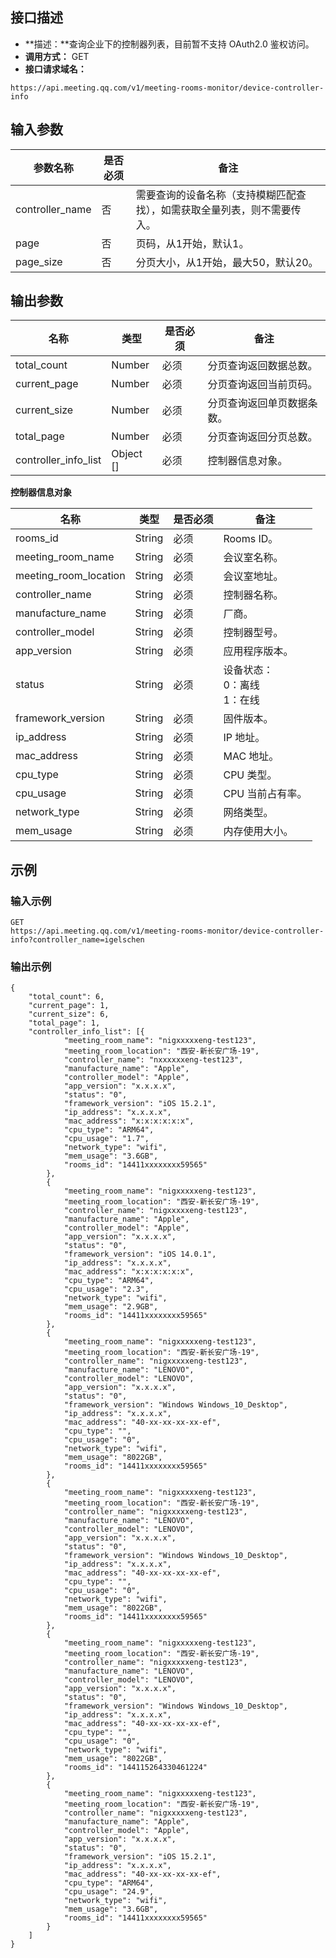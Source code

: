 ## 接口描述
- **描述：**查询企业下的控制器列表，目前暂不支持 OAuth2.0 鉴权访问。
- **调用方式：** GET
- **接口请求域名：** 
```josn
https://api.meeting.qq.com/v1/meeting-rooms-monitor/device-controller-info
```

## 输入参数
| 参数名称        | 是否必须  | 备注                                                         |
| --------------- | --------| ------------------------------------------------------------ |
| controller_name | 否         | 需要查询的设备名称（支持模糊匹配查找），如需获取全量列表，则不需要传入。 |
| page            | 否    | 页码，从1开始，默认1。                                       |
| page_size       | 否   | 分页大小，从1开始，最大50，默认20。                          |





## 输出参数
| 名称 | 类型 | 是否必须	 |备注 |
|---------|---------|---------|---------|
| total_count | Number | 必须 |分页查询返回数据总数。 |
| current_page | Number | 必须 |分页查询返回当前页码。	 |
| current_size | Number | 必须 |分页查询返回单页数据条数。	 |
| total_page | Number | 必须 |分页查询返回分页总数。	 |
| controller_info_list | 	Object [] | 必须 |控制器信息对象。	 |



**控制器信息对象**

| 名称 | 类型 | 是否必须	 |备注 |
|---------|---------|---------|---------|
| rooms_id | String | 必须 |Rooms ID。	 |
| meeting_room_name | String | 必须 |会议室名称。	 |
| meeting_room_location | String | 必须 |会议室地址。	 |
| controller_name | String | 必须 |控制器名称。 |
| manufacture_name | String | 必须 |厂商。 |
| controller_model | String | 必须 |控制器型号。 |
| app_version | String | 必须 |应用程序版本。 |
| status | String | 必须 |设备状态：<br>0：离线 <br>1：在线	 |
| framework_version | String | 必须 |固件版本。 |
| ip_address | String | 必须 |IP 地址。 |
| mac_address | String | 必须 |MAC 地址。 |
| cpu_type | String | 必须 |CPU 类型。 |
| cpu_usage | String | 必须 |CPU 当前占有率。 |
| network_type | String | 必须 |网络类型。 |
| mem_usage | String | 必须 |内存使用大小。 |

## 示例
### 输入示例
```josn
GET
https://api.meeting.qq.com/v1/meeting-rooms-monitor/device-controller-info?controller_name=igelschen
```

### 输出示例
```josn
{
	"total_count": 6,
	"current_page": 1,
	"current_size": 6,
	"total_page": 1,
	"controller_info_list": [{
			"meeting_room_name": "nigxxxxxeng-test123",
			"meeting_room_location": "西安-新长安广场-19",
			"controller_name": "nxxxxxxeng-test123",
			"manufacture_name": "Apple",
			"controller_model": "Apple",
			"app_version": "x.x.x.x",
			"status": "0",
			"framework_version": "iOS 15.2.1",
			"ip_address": "x.x.x.x",
			"mac_address": "x:x:x:x:x:x",
			"cpu_type": "ARM64",
			"cpu_usage": "1.7",
			"network_type": "wifi",
			"mem_usage": "3.6GB",
			"rooms_id": "14411xxxxxxxx59565"
		},
		{
			"meeting_room_name": "nigxxxxxeng-test123",
			"meeting_room_location": "西安-新长安广场-19",
			"controller_name": "nigxxxxxeng-test123",
			"manufacture_name": "Apple",
			"controller_model": "Apple",
			"app_version": "x.x.x.x",
			"status": "0",
			"framework_version": "iOS 14.0.1",
			"ip_address": "x.x.x.x",
			"mac_address": "x:x:x:x:x:x",
			"cpu_type": "ARM64",
			"cpu_usage": "2.3",
			"network_type": "wifi",
			"mem_usage": "2.9GB",
			"rooms_id": "14411xxxxxxxx59565"
		},
		{
			"meeting_room_name": "nigxxxxxeng-test123",
			"meeting_room_location": "西安-新长安广场-19",
			"controller_name": "nigxxxxxeng-test123",
			"manufacture_name": "LENOVO",
			"controller_model": "LENOVO",
			"app_version": "x.x.x.x",
			"status": "0",
			"framework_version": "Windows Windows_10_Desktop",
			"ip_address": "x.x.x.x",
			"mac_address": "40-xx-xx-xx-xx-ef",
			"cpu_type": "",
			"cpu_usage": "0",
			"network_type": "wifi",
			"mem_usage": "8022GB",
			"rooms_id": "14411xxxxxxxx59565"
		},
		{
			"meeting_room_name": "nigxxxxxeng-test123",
			"meeting_room_location": "西安-新长安广场-19",
			"controller_name": "nigxxxxxeng-test123",
			"manufacture_name": "LENOVO",
			"controller_model": "LENOVO",
			"app_version": "x.x.x.x",
			"status": "0",
			"framework_version": "Windows Windows_10_Desktop",
			"ip_address": "x.x.x.x",
			"mac_address": "40-xx-xx-xx-xx-ef",
			"cpu_type": "",
			"cpu_usage": "0",
			"network_type": "wifi",
			"mem_usage": "8022GB",
			"rooms_id": "14411xxxxxxxx59565"
		},
		{
			"meeting_room_name": "nigxxxxxeng-test123",
			"meeting_room_location": "西安-新长安广场-19",
			"controller_name": "nigxxxxxeng-test123",
			"manufacture_name": "LENOVO",
			"controller_model": "LENOVO",
			"app_version": "x.x.x.x",
			"status": "0",
			"framework_version": "Windows Windows_10_Desktop",
			"ip_address": "x.x.x.x",
			"mac_address": "40-xx-xx-xx-xx-ef",
			"cpu_type": "",
			"cpu_usage": "0",
			"network_type": "wifi",
			"mem_usage": "8022GB",
			"rooms_id": "144115264330461224"
		},
		{
			"meeting_room_name": "nigxxxxxeng-test123",
			"meeting_room_location": "西安-新长安广场-19",
			"controller_name": "nigxxxxxeng-test123",
			"manufacture_name": "Apple",
			"controller_model": "Apple",
			"app_version": "x.x.x.x",
			"status": "0",
			"framework_version": "iOS 15.2.1",
			"ip_address": "x.x.x.x",
			"mac_address": "40-xx-xx-xx-xx-ef",
			"cpu_type": "ARM64",
			"cpu_usage": "24.9",
			"network_type": "wifi",
			"mem_usage": "3.6GB",
			"rooms_id": "14411xxxxxxxx59565"
		}
	]
}
```
